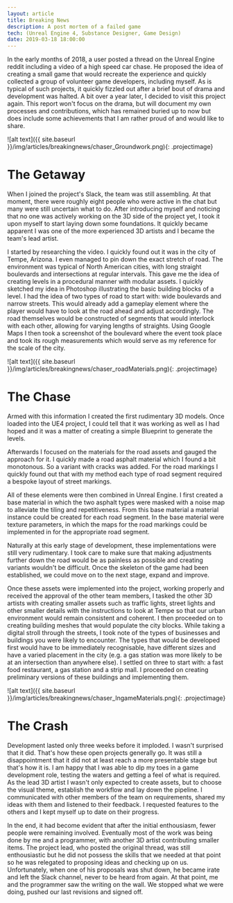 ```yaml
---
layout: article
title: Breaking News
description: A post mortem of a failed game
tech: (Unreal Engine 4, Substance Designer, Game Design)
date: 2019-03-18 18:00:00
---
```


In the early months of 2018, a user posted a thread on the Unreal Engine reddit including a video of a high speed car chase. He proposed the idea of creating a small game that would recreate the experience and quickly collected a group of volunteer game developers, including myself. As is typical of such projects, it quickly fizzled out after a brief bout of drama and development was halted. A bit over a year later, I decided to visit this project again. This report won't focus on the drama, but will document my own processes and contributions, which has remained buried up to now but does include some achievements that I am rather proud of and would like to share.

![alt text]({{ site.baseurl }}/img/articles/breakingnews/chaser_Groundwork.png){: .projectimage}

# The Getaway

When I joined the project's Slack, the team was still assembling. At that moment, there were roughly eight people who were active in the chat but many were still uncertain what to do. After introducing myself and noticing that no one was actively working on the 3D side of the project yet, I took it upon myself to start laying down some foundations. It quickly became apparent I was one of the more experienced 3D artists and I became the team's lead artist. 

I started by researching the video. I quickly found out it was in the city of Tempe, Arizona. I even managed to pin down the exact stretch of road. The environment was typical of North American cities, with long straight boulevards and intersections at regular intervals. This gave me the idea of creating levels in a procedural manner with modular assets. I quickly sketched my idea in Photoshop illustrating the basic building blocks of a level. I had the idea of two types of road to start with: wide boulevards and narrow streets. This would already add a gameplay element where the player would have to look at the road ahead and adjust accordingly. The road themselves would be constructed of segments that would interlock with each other, allowing for varying lengths of straights. Using Google Maps I then took a screenshot of the boulevard where the event took place and took its rough measurements which would serve as my reference for the scale of the city.

![alt text]({{ site.baseurl }}/img/articles/breakingnews/chaser_roadMaterials.png){: .projectimage}

# The Chase

Armed with this information I created the first rudimentary 3D models. Once loaded into the UE4 project, I could tell that it was working as well as I had hoped and it was a matter of creating a simple Blueprint to generate the levels.

Afterwards I focused on the materials for the road assets and gauged the approach for it. I quickly made a road asphalt material which I found a bit monotonous. So a variant with cracks was added. For the road markings I quickly found out that with my method each type of road segment required a bespoke layout of street markings.

All of these elements were then combined in Unreal Engine. I first created a base material in which the two asphalt types were masked with a noise map to alleviate the tiling and repetitiveness. From this base material a material instance could be created for each road segment. In the base material were texture parameters, in which the maps for the road markings could be implemented in for the appropriate road segment. 

Naturally at this early stage of development, these implementations were still very rudimentary. I took care to make sure that making adjustments further down the road would be as painless as possible and creating variants wouldn't be difficult. Once the skeleton of the game had been established, we could move on to the next stage, expand and improve.

Once these assets were implemented into the project, working properly and received the approval of the other team members, I tasked the other 3D artists with creating smaller assets such as traffic lights, street lights and other smaller details with the instructions to look at Tempe so that our urban environment would remain consistent and coherent. I then proceeded on to creating building meshes that would populate the city blocks. While taking a digital stroll through the streets, I took note of the types of businesses and buildings you were likely to encounter. The types that would be developed first would have to be immediately recognisable, have different sizes and have a varied placement in the city (e.g. a gas station was more likely to be at an intersection than anywhere else). I settled on three to start with: a fast food restaurant, a gas station and a strip mall. I proceeded on creating preliminary versions of these buildings and implementing them.

![alt text]({{ site.baseurl }}/img/articles/breakingnews/chaser_IngameMaterials.png){: .projectimage}


# The Crash

Development lasted only three weeks before it imploded. I wasn't surprised that it did. That's how these open projects generally go. It was still a disappointment that it did not at least reach a more presentable stage but that's how it is. I am happy that I was able to dip my toes in a game development role, testing the waters and getting a feel of what is required. As the lead 3D artist I wasn't only expected to create assets, but to choose the visual theme, establish the workflow and lay down the pipeline. I communicated with other members of the team on requirements, shared my ideas with them and listened to their feedback. I requested features to the others and I kept myself up to date on their progress. 

In the end, it had become evident that after the initial enthousiasm, fewer people were remaining involved. Eventually most of the work was being done by me and a programmer, with another 3D artist contributing smaller items. The project lead, who posted the original thread, was still enthousiastic but he did not possess the skills that we needed at that point so he was relegated to proposing ideas and checking up on us. Unfortunately, when one of his proposals was shut down, he became irate and left the Slack channel, never to be heard from again. At that point, me and the programmer saw the writing on the wall. We stopped what we were doing, pushed our last revisions and signed off.
